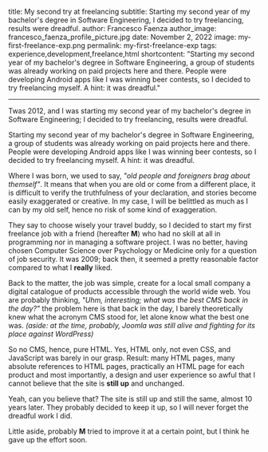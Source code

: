 title: My second try at freelancing
subtitle: Starting my second year of my bachelor's degree in Software Engineering, I decided to try freelancing, results were dreadful. 
author: Francesco Faenza
author_image: francesco_faenza_profile_picture.jpg
date: November 2, 2022
image: my-first-freelance-exp.png
permalink: my-first-freelance-exp
tags: experience,development,freelance,html
shortcontent: "Starting my second year of my bachelor's degree in Software Engineering, a group of students was already working on paid projects here and there. People were developing Android apps like I was winning beer contests, so I decided to try freelancing myself. A hint: it was dreadful."

---

Twas 2012, and I was starting my second year of my bachelor's degree in Software Engineering; I decided to try freelancing, results were dreadful.

Starting my second year of my bachelor's degree in Software Engineering, a group of students was already working on paid projects here and there. People were developing Android apps like I was winning beer contests, so I decided to try freelancing myself. A hint: it was dreadful.

Where I was born, we used to say, _"old people and foreigners brag about themself"_. It means that when you are old or come from a different place, it is difficult to verify the truthfulness of your declaration, and stories become easily exaggerated or creative. In my case, I will be belittled as much as I can by my old self, hence no risk of some kind of exaggeration.

They say to choose wisely your travel buddy, so I decided to start my first freelance job with a friend (hereafter **M**) who had no skill at all in programming nor in managing a software project. 
I was no better, having chosen Computer Science over Psychology or Medicine only for a question of job security. It was 2009; back then, it seemed a pretty reasonable factor compared to what I **really** liked.

Back to the matter, the job was simple, create for a local small company a digital catalogue of products accessible through the world wide web. You are probably thinking, _"Uhm, interesting; what was the best CMS back in the day?"_ the problem here is that back in the day, I barely theoretically knew what the acronym CMS stood for, let alone know what the best one was. _(aside: at the time, probably, Joomla was still alive and fighting for its place against WordPress)_

So no CMS, hence, pure HTML. Yes, HTML only, not even CSS, and JavaScript was barely in our grasp. Result: many HTML pages, many absolute references to HTML pages, practically an HTML page for each product and most importantly, a design and user experience so awful that I cannot believe that the site is **still up** and unchanged.

Yeah, can you believe that? The site is still up and still the same, almost 10 years later. They probably decided to keep it up, so I will never forget the dreadful work I did.

Little aside, probably **M** tried to improve it at a certain point, but I think he gave up the effort soon.
